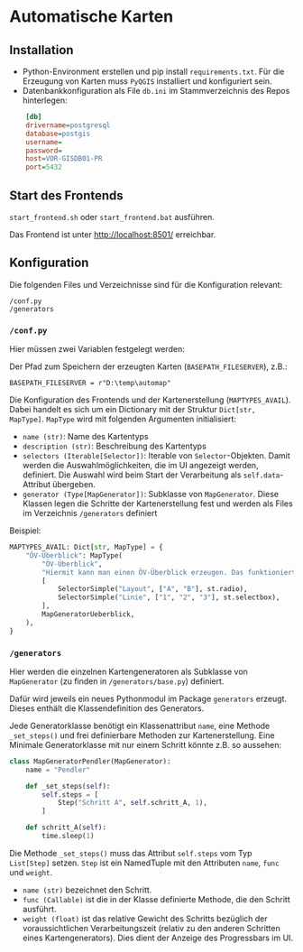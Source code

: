 # Automatische Karten

## Installation
* Python-Environment erstellen und pip install `requirements.txt`. Für
  die Erzeugung von Karten muss `PyQGIS` installiert und konfiguriert
  sein.
* Datenbankkonfiguration als File `db.ini` im Stammverzeichnis des Repos hinterlegen:

```ini
    [db]
    drivername=postgresql
    database=postgis
    username=
    password=
    host=VOR-GISDB01-PR
    port=5432
```

## Start des Frontends
`start_frontend.sh` oder `start_frontend.bat` ausführen.

Das Frontend ist unter [http://localhost:8501/](http://localhost:8501/)
erreichbar. 

## Konfiguration
Die folgenden Files und Verzeichnisse sind für die Konfiguration relevant:

    /conf.py
    /generators

### `/conf.py`
Hier müssen zwei Variablen festgelegt werden:

Der Pfad zum Speichern der erzeugten Karten (`BASEPATH_FILESERVER`), z.B.:

    BASEPATH_FILESERVER = r"D:\temp\automap"

Die Konfiguration des Frontends und der Kartenerstellung (`MAPTYPES_AVAIL`). Dabei 
handelt es sich um ein Dictionary mit der Struktur `Dict[str, MapType]`. `MapType`
wird mit folgenden Argumenten initialisiert:
* `name (str)`: Name des Kartentyps
* `description (str)`: Beschreibung des Kartentyps
* `selectors (Iterable[Selector])`: Iterable von `Selector`-Objekten. Damit werden die
  Auswahlmöglichkeiten, die im UI angezeigt werden, definiert. Die Auswahl wird beim 
  Start der Verarbeitung als `self.data`-Attribut übergeben.
* `generator (Type[MapGenerator])`: Subklasse von `MapGenerator`. Diese Klassen 
  legen die Schritte der Kartenerstellung fest und werden als Files im Verzeichnis 
  `/generators` definiert

Beispiel:
```python
MAPTYPES_AVAIL: Dict[str, MapType] = {
    "ÖV-Überblick": MapType(
        "ÖV-Überblick",
        "Hiermit kann man einen ÖV-Überblick erzeugen. Das funktioniert so: ...",
        [
            SelectorSimple("Layout", ["A", "B"], st.radio),
            SelectorSimple("Linie", ["1", "2", "3"], st.selectbox),
        ],
        MapGeneratorUeberblick,
    ),
}
```

### `/generators`
Hier werden die einzelnen Kartengeneratoren als Subklasse von `MapGenerator` (zu 
finden in `/generators/base.py`) definiert.

Dafür wird jeweils ein neues Pythonmodul im Package `generators` erzeugt. Dieses enthält
die Klassendefinition des Generators. 

Jede Generatorklasse benötigt ein Klassenattribut `name`, eine Methode `_set_steps()`
und frei definierbare Methoden zur Kartenerstellung. Eine Minimale Generatorklasse mit
nur einem Schritt könnte z.B. so aussehen:

```python
class MapGeneratorPendler(MapGenerator):
    name = "Pendler"

    def _set_steps(self):
        self.steps = [
            Step("Schritt A", self.schritt_A, 1),
        ]

    def schritt_A(self):
        time.sleep(1)
```

Die Methode `_set_steps()` muss das Attribut `self.steps` vom Typ `List[Step]` setzen.
`Step` ist ein NamedTuple mit den Attributen `name`, `func` und `weight`. 
* `name (str)` bezeichnet den Schritt.
* `func (Callable)` ist die in der Klasse definierte Methode, die den Schritt ausführt.
* `weight (float)` ist das relative Gewicht des Schritts bezüglich der voraussichtlichen
  Verarbeitungszeit (relativ zu den anderen Schritten eines Kartengenerators). Dies
  dient der Anzeige des Progressbars im UI.
